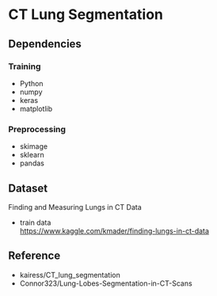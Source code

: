 # CT Lung Segmentation

## Dependencies
### Training
- Python
- numpy
- keras
- matplotlib
### Preprocessing
- skimage
- sklearn
- pandas

## Dataset
Finding and Measuring Lungs in CT Data
- train data <br>
https://www.kaggle.com/kmader/finding-lungs-in-ct-data <br>


## Reference
- kairess/CT_lung_segmentation <br>
- Connor323/Lung-Lobes-Segmentation-in-CT-Scans
